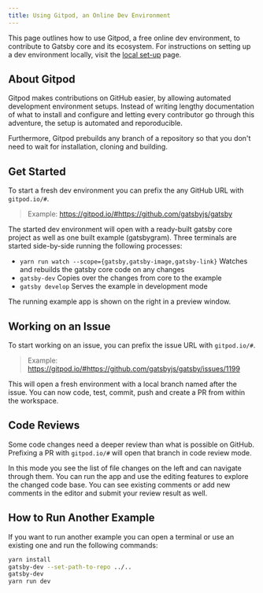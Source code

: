 ```yaml
---
title: Using Gitpod, an Online Dev Environment
---
```


This page outlines how to use Gitpod, a free online dev environment, to contribute to Gatsby core and its ecosystem. For instructions on setting up a dev environment locally, visit the [local set-up](/contributing/setting-up-your-local-dev-environment/) page.

## About Gitpod

Gitpod makes contributions on GitHub easier, by allowing automated development environment setups. Instead of writing lengthy
documentation of what to install and configure and letting every contributor go through this adventure, the setup is automated and reporoducible.

Furthermore, Gitpod prebuilds any branch of a repository so that you don't need to wait for installation, cloning and building.

## Get Started

To start a fresh dev environment you can prefix the any GitHub URL with `gitpod.io/#`.

> Example: https://gitpod.io/#https://github.com/gatsbyjs/gatsby

The started dev environment will open with a ready-built gatsby core project as well as one built example (gatsbygram).
Three terminals are started side-by-side running the following processes:

- `yarn run watch --scope={gatsby,gatsby-image,gatsby-link}`
  Watches and rebuilds the gatsby core code on any changes
- `gatsby-dev`
  Copies over the changes from core to the example
- `gatsby develop`
  Serves the example in development mode

The running example app is shown on the right in a preview window.

## Working on an Issue

To start working on an issue, you can prefix the issue URL with `gitpod.io/#`.

> Example: https://gitpod.io/#https://github.com/gatsbyjs/gatsby/issues/1199

This will open a fresh environment with a local branch named after the issue.
You can now code, test, commit, push and create a PR from within the workspace.

## Code Reviews

Some code changes need a deeper review than what is possible on GitHub. Prefixing a PR with `gitpod.io/#` will open that branch in code review mode.

In this mode you see the list of file changes on the left and can navigate through them. You can run the app and use the editing features to explore the changed code base. You can see existing comments or add new comments in the editor and submit your review result as well.

## How to Run Another Example

If you want to run another example you can open a terminal or use an existing one and run the following commands:

```sh
yarn install
gatsby-dev --set-path-to-repo ../..
gatsby-dev
yarn run dev
```
